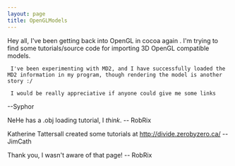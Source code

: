 ```yaml
---
layout: page
title: OpenGLModels
---
```


Hey all,
         I've been getting back into OpenGL in cocoa again . I'm trying to find some tutorials/source code for importing 3D OpenGL compatible models.
 
     I've been experimenting with MD2, and I have successfully loaded the MD2 information in my program, though rendering the model is another story :/
 
     I would be really appreciative if anyone could give me some links

--Syphor

NeHe has a .obj loading tutorial, I *think*. -- RobRix

Katherine Tattersall created some tutorials at http://divide.zerobyzero.ca/ -- JimCath

Thank you, I wasn't aware of that page! -- RobRix

